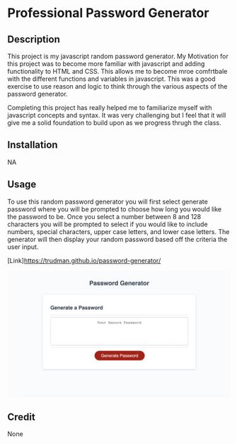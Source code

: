 # Professional Password Generator

## Description

This project is my javascript random password generator. My Motivation for this project was to become more familiar with javascript and adding functionality to HTML and CSS. This allows me to become mroe comfrtbale with the different functions and variables in javascript. This was a good exercise to use reason and logic to think through the various aspects of the password generator.

Completing this project has really helped me to familiarize myself with javascript concepts and syntax. It was very challenging but I feel that it will give me a solid foundation to build upon as we progress thrugh the class.

## Installation

NA

## Usage

To use this random password generator you will first select generate password where you will be prompted to choose how long you would like the password to be. Once you select a number between 8 and 128 characters you will be prompted to select if you would like to include numbers, special characters, upper case letters, and lower case letters. The generator will then display your random password based off the criteria the user input.

[Link]https://trudman.github.io/password-generator/

![Screenshot](develop/images/Screenshot%202022-11-10%20at%2010.28.02%20AM.png)

## Credit

None
